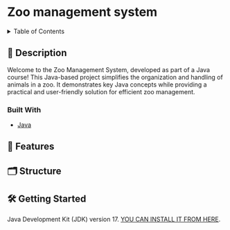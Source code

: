 # Zoo management system 

<!-- TABLE OF CONTENTS -->
<details>
  <summary>Table of Contents</summary>
  <ol>
    <li>
      <a href="#Description">Description</a>
      <ul>
        <li><a href="#built-with">Built With</a></li>
      </ul>
    </li>
    <li><a href="#usage">Features</a></li>
    <li><a href="#roadmap">Structure</a></li>
        <li>
      <a href="#Getting Started">Getting Started</a>
      <ul>
        <li><a href="#installation">Installation</a></li>
      </ul>
    </li>
  </ol>
</details>

## 📝 Description  

Welcome to the Zoo Management System, developed as part of a Java course! This Java-based project simplifies the organization and handling of animals in a zoo. It demonstrates key Java concepts while providing a practical and user-friendly solution for efficient zoo management.

### Built With

* [Java](https://dev.java/)

## 🌟 Features 
## 🗂 Structure 


## 🛠️ Getting Started  
Java Development Kit (JDK) version 17.
[YOU CAN INSTALL IT FROM HERE](https://www.oracle.com/java/technologies/downloads/#java17).

